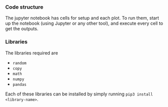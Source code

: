 ### Code structure
The jupyter notebook has cells for setup and each plot. To run them, start up the notebook (using Jupyter or any other tool), and execute every cell to get the outputs. 
### Libraries
The libraries required are 
- ```random```
- ```copy```
- ```math```
- ```numpy```
- ```pandas```

Each of these libraries can be installed by simply running ```pip3 install <library-name>```.